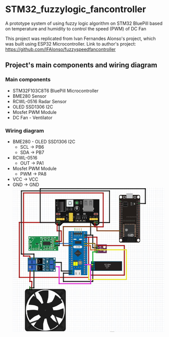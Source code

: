 # STM32_fuzzylogic_fancontroller
A prototype system of using fuzzy logic algorithm on STM32 BluePill based on temperature and humidity to control the speed (PWM) of DC Fan

This project was replicated from Ivan Fernandes Alonso's project, which was built using ESP32 Microcontroller. Link to author's project: https://github.com/IFAlonso/fuzzyspeedfancontroller
## Project's main components and wiring diagram
### Main components
* STM32F103C8T6 BluePill Microcontroller
* BME280 Sensor
* RCWL-0516 Radar Sensor
* OLED SSD1306 I2C
* Mosfet PWM Module
* DC Fan - Ventilator
### Wiring diagram
* BME280 - OLED SSD1306 I2C
  * SCL -> PB6
  * SDA -> PB7
* RCWL-0516
   * OUT -> PA1
* Mosfet PWM Module
    * PWM -> PA8
* VCC -> VCC
* GND -> GND
![image alt](https://github.com/nmcuong070823/STM32_fuzzylogic_fancontroller/blob/ab45b46b5cfee8fb5ab32bb0b2944a4ccd6c8c37/Wiring%20diagram.JPG)
